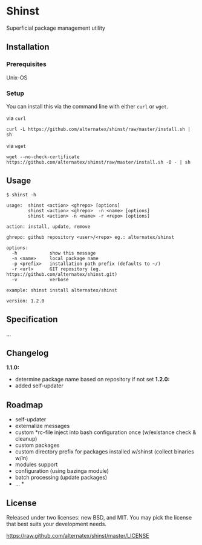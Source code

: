 Shinst
=============

Superficial package management utility

Installation
------------

### Prerequisites

Unix-OS

### Setup

You can install this via the command line with either `curl` or `wget`.

via `curl`

`curl -L https://github.com/alternatex/shinst/raw/master/install.sh | sh`

via `wget`

`wget --no-check-certificate https://github.com/alternatex/shinst/raw/master/install.sh -O - | sh`

Usage
-------------

```shell
$ shinst -h

usage:  shinst <action> <ghrepo> [options]
        shinst <action> <ghrepo>  -n <name> [options]
        shinst <action> -n <name> -r <repo> [options]

action: install, update, remove

ghrepo: github repository <user>/<repo> eg.: alternatex/shinst

options:
  -h            show this message        
  -n <name>     local package name
  -p <prefix>   installation path prefix (defaults to ~/)
  -r <url>      GIT repository (eg. https://github.com/alternatex/shinst.git)
  -v            verbose

example: shinst install alternatex/shinst

version: 1.2.0

```

Specification
-------------
...

Changelog
-------------
**1.1.0:**<br/>
* determine package name based on repository if not set
**1.2.0:**<br/>
* added self-updater

Roadmap
-------------
- self-updater
- externalize messages
- custom *rc-file inject into bash configuration once (w/existance check & cleanup)
- custom packages
- custom directory prefix for packages installed w/shinst (collect binaries w/ln)
- modules support
- configuration (using bazinga module)
- batch processing (update packages)
- ... *

License
-------------
Released under two licenses: new BSD, and MIT. You may pick the
license that best suits your development needs.

https://raw.github.com/alternatex/shinst/master/LICENSE